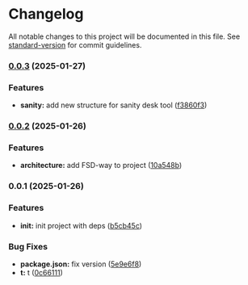 # Changelog

All notable changes to this project will be documented in this file. See [standard-version](https://github.com/conventional-changelog/standard-version) for commit guidelines.

### [0.0.3](https://github.com/Waveeeeeeeeeeeeeeeeeeeeeeeeeeeee/Wave/compare/v0.0.2...v0.0.3) (2025-01-27)


### Features

* **sanity:** add new structure for sanity desk tool ([f3860f3](https://github.com/Waveeeeeeeeeeeeeeeeeeeeeeeeeeeee/Wave/commit/f3860f3985ea1669b4961d0d5512ff7bbf81b620))

### [0.0.2](https://github.com/Waveeeeeeeeeeeeeeeeeeeeeeeeeeeee/Wave/compare/v0.0.1...v0.0.2) (2025-01-26)


### Features

* **architecture:** add FSD-way to project ([10a548b](https://github.com/Waveeeeeeeeeeeeeeeeeeeeeeeeeeeee/Wave/commit/10a548ba63ee11a5c7c64386df545be9aa36e5ae))

### 0.0.1 (2025-01-26)


### Features

* **init:** init project with deps ([b5cb45c](https://github.com/Waveeeeeeeeeeeeeeeeeeeeeeeeeeeee/Wave/commit/b5cb45cc498b91cef709638bdb28acb7d9a7b7b4))


### Bug Fixes

* **package.json:** fix version ([5e9e6f8](https://github.com/Waveeeeeeeeeeeeeeeeeeeeeeeeeeeee/Wave/commit/5e9e6f8944058f0e834da4a5b7c720783f0a560a))
* **t:** t ([0c66111](https://github.com/Waveeeeeeeeeeeeeeeeeeeeeeeeeeeee/Wave/commit/0c66111baef6f2bd14c292e6d7f6659b8d5d688d))
